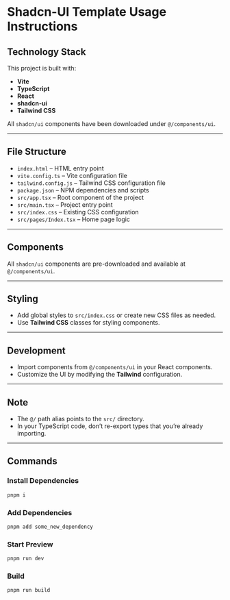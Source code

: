 
# Shadcn-UI Template Usage Instructions

## Technology Stack
This project is built with:

- **Vite**  
- **TypeScript**  
- **React**  
- **shadcn-ui**  
- **Tailwind CSS**

All `shadcn/ui` components have been downloaded under `@/components/ui`.

---

## File Structure

- `index.html` – HTML entry point  
- `vite.config.ts` – Vite configuration file  
- `tailwind.config.js` – Tailwind CSS configuration file  
- `package.json` – NPM dependencies and scripts  
- `src/app.tsx` – Root component of the project  
- `src/main.tsx` – Project entry point  
- `src/index.css` – Existing CSS configuration  
- `src/pages/Index.tsx` – Home page logic  

---

## Components
All `shadcn/ui` components are pre-downloaded and available at `@/components/ui`.

---

## Styling
- Add global styles to `src/index.css` or create new CSS files as needed.  
- Use **Tailwind CSS** classes for styling components.

---

## Development
- Import components from `@/components/ui` in your React components.  
- Customize the UI by modifying the **Tailwind** configuration.

---

## Note
- The `@/` path alias points to the `src/` directory.  
- In your TypeScript code, don’t re-export types that you’re already importing.

---

## Commands

### Install Dependencies
```bash
pnpm i
```

### Add Dependencies

```bash
pnpm add some_new_dependency
```

### Start Preview

```bash
pnpm run dev
```

### Build

```bash
pnpm run build
```

